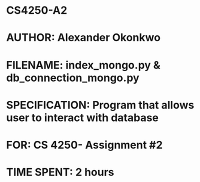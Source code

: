 # CS4250-A2
# AUTHOR: Alexander Okonkwo
# FILENAME: index_mongo.py & db_connection_mongo.py
# SPECIFICATION: Program that allows user to interact with database
# FOR: CS 4250- Assignment #2
# TIME SPENT: 2 hours
